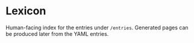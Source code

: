 <!-- status: stub; target: 150+ words -->
<!-- status: stub; target: 150+ words -->
<!-- status: stub; target: 150+ words -->
# Lexicon

Human-facing index for the entries under `/entries`.  Generated pages can be produced later from the YAML entries.




